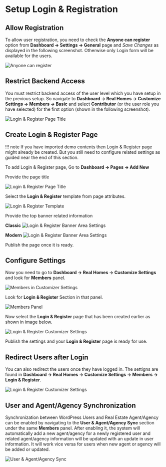 # Setup Login & Registration

## Allow Registration

To allow user registration, you need to check the **Anyone can register** option from **Dashboard → Settings → General** page and *Save Changes* as displayed in the following screenshot. Otherwise only Login form will be available for the users.

![Anyone can register](images/member-pages/anyone_can_register.gif)

## Restrict Backend Access

You must restrict backend access of the user level which you have setup in the previous setup. So navigate to **Dashboard → Real Homes → Customize Settings → Members → Basic** and select **Contributor** (or the user role you have selected) for the first option (shown in the following screenshot).

![Login & Register Page Title](images/member-pages/restrict-backend-access.png)

## Create Login & Register Page

!!! note
    If you have imported demo contents then Login & Register page might already be created. But you still need to configure related settings as guided near the end of this section.

To add Login & Register page, Go to **Dashboard → Pages → Add New**

Provide the page title

![Login & Register Page Title](images/member-pages/login-register-page-title-gutenberg.png)

Select the **Login & Register** template from page attributes.
 
![Login & Register Template](images/member-pages/login-register-template.png)

Provide the top banner related information 

**Classic**
![Login & Register Banner Area Settings](images/add-content/top-banner-area-settings.png)

**Modern**
![Login & Register Banner Area Settings](images/add-content/top-banner-area-settings-mod.png)

Publish the page once it is ready.

## Configure Settings

Now you need to go to **Dashboard → Real Homes → Customize Settings** and look for **Members** panel.

![Members in Customizer Settings](images/member-pages/members-customizer.png)

Look for **Login & Register** Section in that panel.

![Members Panel](images/member-pages/members-panel.png)

Now select the **Login & Register** page that has been created earlier as shown in image below.

![Login & Register Customizer Settings](images/member-pages/select_login_register_page.gif)

Publish the settings and your **Login & Register** page is ready for use.

## Redirect Users after Login

You can also redirect the users once they have logged in. The settigns are found in **Dashboard → Real Homes → Customize Settings → Members → Login & Register**.

![Login & Register Customizer Settings](images/member-pages/login-register-customizer-settings.gif)

## User and Agent/Agency Synchronization

Synchronization between WordPress Users and Real Estate Agent/Agency can be enabled by navigating to the **User & Agent/Agency Sync** section under the same **Members** panel. After enabling it, the system will automatically add a new agent/agency for a newly registered user and related agent/agency information will be updated with an update in user information. It will work vice versa for users when new agent or agency will be added or updated.

![User & Agent/Agency Sync](images/member-pages/user-agent-agency-sync.png)
